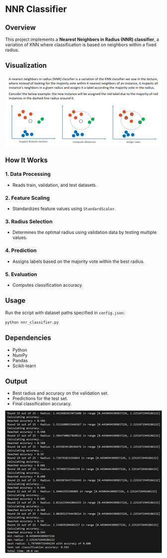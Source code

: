 # NNR Classifier

## Overview
This project implements a **Nearest Neighbors in Radius (NNR) classifier**, a variation of KNN where classification is based on neighbors within a fixed radius.

## Visualization
![output](./readme-images/nnr-description.png)


## How It Works
### 1. Data Processing
- Reads train, validation, and test datasets.

### 2. Feature Scaling
- Standardizes feature values using `StandardScaler`.

### 3. Radius Selection
- Determines the optimal radius using validation data by testing multiple values.

### 4. Prediction
- Assigns labels based on the majority vote within the best radius.

### 5. Evaluation
- Computes classification accuracy.

## Usage
Run the script with dataset paths specified in `config.json`:
```bash
python nnr_classifier.py
```

## Dependencies
- Python
- NumPy
- Pandas
- Scikit-learn

## Output
- Best radius and accuracy on the validation set.
- Predictions for the test set.
- Final classification accuracy.


![output](./readme-images/output.png)

